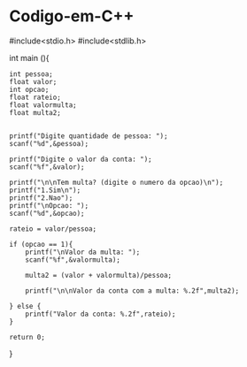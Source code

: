 # Codigo-em-C++
#include<stdio.h>
#include<stdlib.h>

int main (){
	
	int pessoa;
	float valor;
	int opcao;
	float rateio;
	float valormulta;
	float multa2;
	
	
	printf("Digite quantidade de pessoa: ");
	scanf("%d",&pessoa);
	
	printf("Digite o valor da conta: ");
	scanf("%f",&valor);
	
	printf("\n\nTem multa? (digite o numero da opcao)\n");
	printf("1.Sim\n");
	printf("2.Nao");
	printf("\nOpcao: ");
	scanf("%d",&opcao);
	
	rateio = valor/pessoa;
	
	if (opcao == 1){
		printf("\nValor da multa: ");
		scanf("%f",&valormulta);
		
		multa2 = (valor + valormulta)/pessoa;
		
		printf("\n\nValor da conta com a multa: %.2f",multa2);
			
	} else {
		printf("Valor da conta: %.2f",rateio);
	}
	
	return 0;
}
